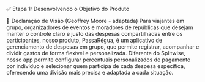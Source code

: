 ✅ Etapa 1: Desenvolvendo o Objetivo do Produto

🧭 Declaração de Visão (Geoffrey Moore - adaptada)
Para viajantes em grupo, organizadores de eventos e moradores de repúblicas
que desejam manter o controle claro e justo das despesas compartilhadas entre os participantes,
nosso produto, PassaRégua,
é um aplicativo de gerenciamento de despesas em grupo,
que permite registrar, acompanhar e dividir gastos de forma flexível e personalizada.
Diferente do Splitwise,
nosso app permite configurar percentuais personalizados de pagamento por indivíduo e selecionar quem participa de cada despesa específica, oferecendo uma divisão mais precisa e adaptada a cada situação.
